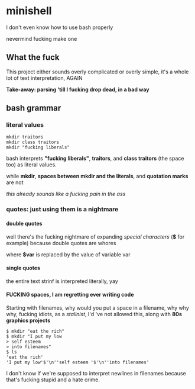 # minishell
I don't even know how to use bash properly

nevermind fucking make one
## What the fuck
This project either sounds overly complicated or overly simple, it's a whole lot of text interpretation, AGAIN

**Take-away: parsing 'till I fucking drop dead, in a bad way**
## bash grammar
### literal values
```
mkdir traitors
mkdir class traitors
mkdir "fucking liberals"
```
bash interprets **"fucking liberals"**,  **traitors**, and **class traitors** (the space too) as literal values.

while **mkdir**, **spaces between mkdir and the literals**, and **quotation marks** are not

*this already sounds like a fucking pain in the ass*
### quotes: just using them is a nightmare
#### double quotes
well there's the fucking nightmare of expanding *special characters* (**$** for example) because double quotes are whores

where **$var** is replaced by the value of variable var
#### single quotes
the entire text strinf is interpreted literally, yay
#### FUCKING spaces, I am regretting ever writing code
Starting with filenames, why would you put a space in a filename, why why why, fucking idiots, as a *stalinist*, I'd 've not allowed this, along with **80s graphics projects**
```
$ mkdir "eat the rich"
$ mkdir "I put my low
> self esteem 
> into filenames"
$ ls
'eat the rich'
'I put my low'$'\n''self esteem '$'\n''into filenames'
```
I don't know if we're supposed to interpret newlines in filenames because that's fucking stupid and a hate crime.

